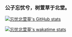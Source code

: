 ### 公子忘忧兮，树萱草于北堂。

[![忘忧北萱草's GitHub stats](https://github-readme-stats.vercel.app/api?username=Wybxc&show_icons=true)](https://github.com/Wybxc/Wybxc)

<!-- [![Most Used Languages](https://github-readme-stats.vercel.app/api/top-langs/?username=Wybxc&layout=compact)](https://github.com/Wybxc/Wybxc) -->

[![忘忧北萱草's wakatime stats](https://github-readme-stats.vercel.app/api/wakatime?username=wybxc&layout=compact)](https://github.com/Wybxc/Wybxc)

<!--
**Wybxc/Wybxc** is a ✨ _special_ ✨ repository because its `README.md` (this file) appears on your GitHub profile.

Here are some ideas to get you started:

- 🔭 I’m currently working on ...
- 🌱 I’m currently learning ...
- 👯 I’m looking to collaborate on ...
- 🤔 I’m looking for help with ...
- 💬 Ask me about ...
- 📫 How to reach me: ...
- 😄 Pronouns: ...
- ⚡ Fun fact: ...
-->
